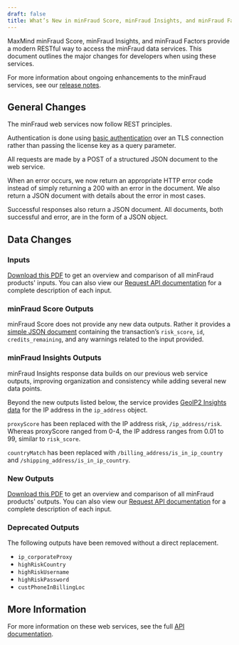 ```yaml
---
draft: false
title: What’s New in minFraud Score, minFraud Insights, and minFraud Factors
---
```


MaxMind minFraud Score, minFraud Insights, and minFraud Factors provide a modern
RESTful way to access the minFraud data services. This document outlines the
major changes for developers when using these services.

For more information about ongoing enhancements to the minFraud services, see
our [release notes](/minfraud/release-notes).

## General Changes

The minFraud web services now follow REST principles.

Authentication is done using
[basic authentication](https://en.wikipedia.org/wiki/Basic_access_authentication)
over an TLS connection rather than passing the license key as a query parameter.

All requests are made by a POST of a structured JSON document to the web
service.

When an error occurs, we now return an appropriate HTTP error code instead of
simply returning a 200 with an error in the document. We also return a JSON
document with details about the error in most cases.

Successful responses also return a JSON document. All documents, both successful
and error, are in the form of a JSON object.

## Data Changes

### Inputs

[Download this PDF](https://get.maxmind.com/hubfs/Marketing/minFraud/minFraud%20services%20input_output%20comparison%20table.pdf)
to get an overview and comparison of all minFraud products' inputs.
You can also view our [Request API documentation](/minfraud/api-documentation/requests) for a complete
description of each input.

### minFraud Score Outputs

minFraud Score does not provide any new data outputs. Rather it provides a
[simple JSON document](/minfraud/api-documentation/responses) containing the
transaction’s `risk_score`, `id`, `credits_remaining`, and any warnings related
to the input provided.

### minFraud Insights Outputs

minFraud Insights response data builds on our previous web service outputs,
improving organization and consistency while adding several new data points.

Beyond the new outputs listed below, the service provides
[GeoIP2 Insights data](/geoip/docs/web-services/responses/#geoip2-insights-body-example)
for the IP address in the `ip_address` object.

`proxyScore` has been replaced with the IP address risk, `/ip_address/risk`.
Whereas proxyScore ranged from 0-4, the IP address ranges from 0.01 to 99,
similar to `risk_score`.

`countryMatch` has been replaced with `/billing_address/is_in_ip_country` and
`/shipping_address/is_in_ip_country`.

### New Outputs
[Download this PDF](https://get.maxmind.com/hubfs/Marketing/minFraud/minFraud%20services%20input_output%20comparison%20table.pdf)
to get an overview and comparison of all minFraud products' outputs.
You can also view our [Request API documentation](/minfraud/api-documentation/responses) for a complete
description of each input.


### Deprecated Outputs

The following outputs have been removed without a direct replacement.

- `ip_corporateProxy`
- `highRiskCountry`
- `highRiskUsername`
- `highRiskPassword`
- `custPhoneInBillingLoc`

## More Information

For more information on these web services, see the full
[API documentation](/minfraud/api-documentation).
